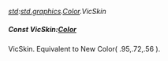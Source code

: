_[std](../../modules/std/std-module.md):[std.graphics](../../modules/std/std-graphics.md).[Color](../../modules/std/std-graphics-color.md).VicSkin_
##### Const VicSkin:[Color](../../modules/std/std-graphics-color.md)
VicSkin. Equivalent to New Color( .95,.72,.56 ).
